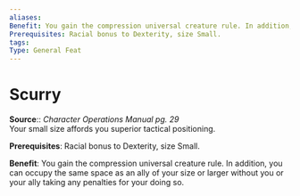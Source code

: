 ```yaml
---
aliases: 
Benefit: You gain the compression universal creature rule. In addition, you can occupy the same space as an ally of your size or larger without you or your ally taking any penalties for your doing so.
Prerequisites: Racial bonus to Dexterity, size Small.
tags: 
Type: General Feat
---
```


# Scurry

**Source**:: _Character Operations Manual pg. 29_  
Your small size affords you superior tactical positioning.

**Prerequisites**: Racial bonus to Dexterity, size Small.

**Benefit**: You gain the compression universal creature rule. In addition, you can occupy the same space as an ally of your size or larger without you or your ally taking any penalties for your doing so.
